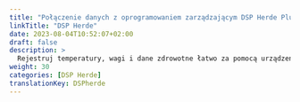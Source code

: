 ```yaml
---
title: "Połączenie danych z oprogramowaniem zarządzającym DSP Herde Plus lub Beef"
linkTitle: "DSP Herde"
date: 2023-08-04T10:52:07+02:00
draft: false
description: >
  Rejestruj temperatury, wagi i dane zdrowotne łatwo za pomocą urządzenia VitalControl i importuj zarejestrowane dane do oprogramowania *Herde*.
weight: 30
categories: [DSP Herde]
translationKey: DSPherde
---
```

